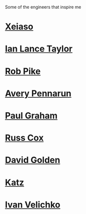 Some of the engineers that inspire me

# [Xeiaso](https://xeiaso.net)
# [Ian Lance Taylor](https://www.airs.com/ian/)
# [Rob Pike](https://commandcenter.blogspot.com/)
# [Avery Pennarun](https://apenwarr.ca/log/)
# [Paul Graham](http://www.paulgraham.com)
# [Russ Cox](https://research.swtch.com/)
# [David Golden](https://xdg.me/)
# [Katz](https://github.com/katcipis/sophia)
# [Ivan Velichko](https://labs.iximiuz.com/)
